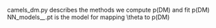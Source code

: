 camels_dm.py describes the methods we compute p(DM) and fit p(DM) 
NN_models_*_*.pt is the model for mapping \theta to p(DM) 
